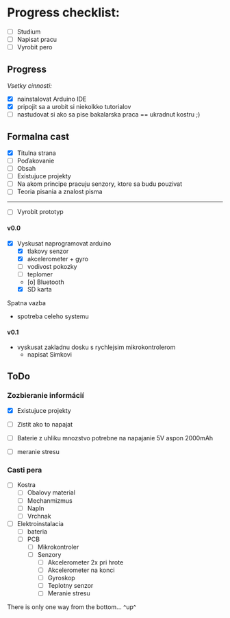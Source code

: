 # Progress checklist:

- [ ] Studium
- [ ] Napisat pracu
- [ ] Vyrobit pero

## Progress

*Vsetky cinnosti:*
- [x] nainstalovat Arduino IDE
- [x] pripojit sa a urobit si niekolkko tutorialov
- [ ] nastudovat si ako sa pise bakalarska praca == ukradnut kostru ;)

## Formalna cast

- [x] Titulna strana
- [ ] Poďakovanie
- [ ] Obsah
- [ ] Existujuce projekty
- [ ] Na akom principe pracuju senzory, ktore sa budu pouzivat
- [ ] Teoria pisania a znalost pisma

-------------------------------------------------

- [ ] Vyrobit prototyp

#### v0.0

- [x] Vyskusat naprogramovat arduino 
	- [x] tlakovy senzor
	- [x] akcelerometer + gyro
	- [ ] vodivost pokozky
	- [ ] teplomer
	- [o] Bluetooth
	- [x] SD karta

Spatna vazba 

- spotreba celeho systemu

#### v0.1

- vyskusat zakladnu dosku s rychlejsim mikrokontrolerom
	- napisat Simkovi

## ToDo

### Zozbieranie informácií
- [x] Existujuce projekty
- [ ] Zistit ako to napajat
- [ ] Baterie z uhliku mnozstvo potrebne na napajanie 5V aspon 2000mAh
- [ ] meranie stresu


### Casti pera

- [ ] Kostra
	- [ ] Obalovy material 
	- [ ] Mechanmizmus
	- [ ] Napln
	- [ ] Vrchnak 
- [ ] Elektroinstalacia
	- [ ] bateria		
	- [ ] PCB
		- [ ] Mikrokontroler 
		- [ ] Senzory
			- [ ] Akcelerometer 2x pri hrote
			- [ ] Akcelerometer na konci
			- [ ] Gyroskop
			- [ ] Teplotny senzor
			- [ ] Meranie stresu

There is only one way from the bottom... ^up^ 